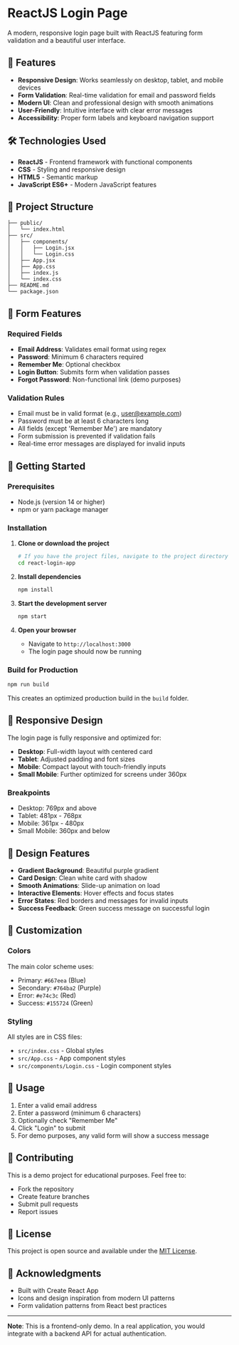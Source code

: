 # ReactJS Login Page

A modern, responsive login page built with ReactJS featuring form validation and a beautiful user interface.

## 🚀 Features

- **Responsive Design**: Works seamlessly on desktop, tablet, and mobile devices
- **Form Validation**: Real-time validation for email and password fields
- **Modern UI**: Clean and professional design with smooth animations
- **User-Friendly**: Intuitive interface with clear error messages
- **Accessibility**: Proper form labels and keyboard navigation support

## 🛠️ Technologies Used

- **ReactJS** - Frontend framework with functional components
- **CSS** - Styling and responsive design
- **HTML5** - Semantic markup
- **JavaScript ES6+** - Modern JavaScript features

## 📁 Project Structure

```
├── public/
│   └── index.html
├── src/
│   ├── components/
│   │   ├── Login.jsx
│   │   └── Login.css
│   ├── App.jsx
│   ├── App.css
│   ├── index.js
│   └── index.css
├── README.md
└── package.json
```

## 🎯 Form Features

### Required Fields
- **Email Address**: Validates email format using regex
- **Password**: Minimum 6 characters required
- **Remember Me**: Optional checkbox
- **Login Button**: Submits form when validation passes
- **Forgot Password**: Non-functional link (demo purposes)

### Validation Rules
- Email must be in valid format (e.g., user@example.com)
- Password must be at least 6 characters long
- All fields (except 'Remember Me') are mandatory
- Form submission is prevented if validation fails
- Real-time error messages are displayed for invalid inputs

## 🚀 Getting Started

### Prerequisites
- Node.js (version 14 or higher)
- npm or yarn package manager

### Installation

1. **Clone or download the project**
   ```bash
   # If you have the project files, navigate to the project directory
   cd react-login-app
   ```

2. **Install dependencies**
   ```bash
   npm install
   ```

3. **Start the development server**
   ```bash
   npm start
   ```

4. **Open your browser**
   - Navigate to `http://localhost:3000`
   - The login page should now be running

### Build for Production

```bash
npm run build
```

This creates an optimized production build in the `build` folder.

## 📱 Responsive Design

The login page is fully responsive and optimized for:

- **Desktop**: Full-width layout with centered card
- **Tablet**: Adjusted padding and font sizes
- **Mobile**: Compact layout with touch-friendly inputs
- **Small Mobile**: Further optimized for screens under 360px

### Breakpoints
- Desktop: 769px and above
- Tablet: 481px - 768px
- Mobile: 361px - 480px
- Small Mobile: 360px and below

## 🎨 Design Features

- **Gradient Background**: Beautiful purple gradient
- **Card Design**: Clean white card with shadow
- **Smooth Animations**: Slide-up animation on load
- **Interactive Elements**: Hover effects and focus states
- **Error States**: Red borders and messages for invalid inputs
- **Success Feedback**: Green success message on successful login

## 🔧 Customization

### Colors
The main color scheme uses:
- Primary: `#667eea` (Blue)
- Secondary: `#764ba2` (Purple)
- Error: `#e74c3c` (Red)
- Success: `#155724` (Green)

### Styling
All styles are in CSS files:
- `src/index.css` - Global styles
- `src/App.css` - App component styles
- `src/components/Login.css` - Login component styles

## 📝 Usage

1. Enter a valid email address
2. Enter a password (minimum 6 characters)
3. Optionally check "Remember Me"
4. Click "Login" to submit
5. For demo purposes, any valid form will show a success message

## 🤝 Contributing

This is a demo project for educational purposes. Feel free to:
- Fork the repository
- Create feature branches
- Submit pull requests
- Report issues

## 📄 License

This project is open source and available under the [MIT License](LICENSE).

## 🙏 Acknowledgments

- Built with Create React App
- Icons and design inspiration from modern UI patterns
- Form validation patterns from React best practices

---

**Note**: This is a frontend-only demo. In a real application, you would integrate with a backend API for actual authentication. 